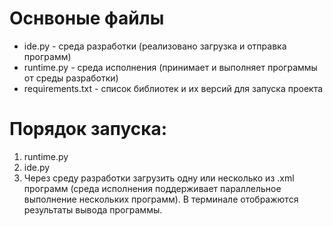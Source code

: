 # Оснвоные файлы
- ide.py - среда разработки (реализовано загрузка и отправка программ)
- runtime.py - среда исполнения (принимает и выполняет программы от среды разработки)
- requirements.txt - список библиотек и их версий для запуска проекта

# Порядок запуска:
1) runtime.py
2) ide.py
3) Через среду разработки загрузить одну или несколько из .xml программ (среда исполнения поддерживает параллельное выполнение нескольких программ). В терминале отображются результаты вывода программы.
